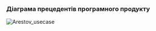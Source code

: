 ### Діаграма прецедентів програмного продукту




![Arestov_usecase](https://github.com/oleksandrblazhko/ai201-arestov/assets/79751986/22138a85-75ea-4548-b36c-0a3d7feaaa98)
